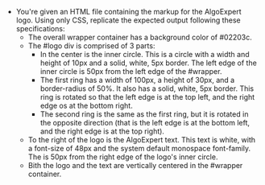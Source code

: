 * You're given an HTML file containing the markup for the AlgoExpert logo. Using only CSS, replicate the expected output following these specifications:
  * The overall wrapper container has a background color of #02203c.
  * The #logo div is comprised of 3 parts:
    * In the center is the inner circle. This is a circle with a width and height of 10px and a solid, white, 5px border. The left edge of the inner circle is 50px from the left edge of the #wrapper.
    * The first ring has a width of 100px, a height of 30px, and a border-radius of 50%. It also has a solid, white, 5px border. This ring is rotated so that the left edge is at the top left, and the right edge os at the bottom right.
    * The second ring is the same as the first ring, but it is rotated in the opposite direction (that is the left edge is at the bottom left, and the right edge is at the top right).
  * To the right of the logo is the AlgoExpert text. This text is white, with a font-size of 48px and the system default monospace font-family. The is 50px from the right edge of the logo's inner circle.
  * Bith the logo and the text are vertically centered in the #wrapper container.
